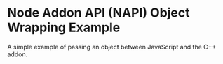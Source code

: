 # Node Addon API (NAPI) Object Wrapping Example

A simple example of passing an object between JavaScript and the C++ addon.
